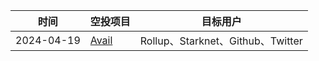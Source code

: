 | 时间 | 空投项目 | 目标用户 | 
| -- | -- | -- | 
| 2024-04-19 | [Avail](https://claim.availproject.org/#claimsection) |  Rollup、Starknet、Github、Twitter | 

